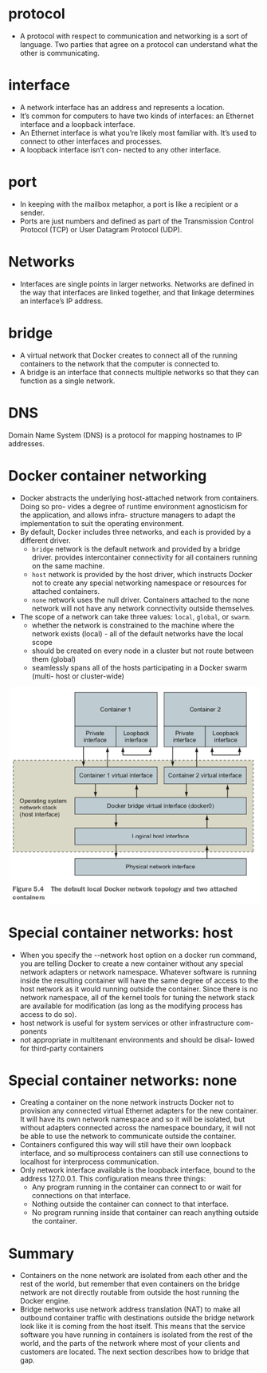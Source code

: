 
# protocol

- A protocol with respect to communication and networking is a sort of language. Two parties that agree on a protocol can understand what the other is communicating.

# interface

- A network interface has an address and represents a location.
- It’s common for computers to have two kinds of interfaces: an Ethernet interface and a loopback interface. 
- An Ethernet interface is what you’re likely most familiar with. It’s used to connect to other interfaces and processes. 
- A loopback interface isn’t con- nected to any other interface.

# port

- In keeping with the mailbox metaphor, a port is like a recipient or a sender.
- Ports are just numbers and defined as part of the Transmission Control Protocol (TCP) or User Datagram Protocol (UDP).

# Networks

- Interfaces are single points in larger networks. Networks are defined in the way that interfaces are linked together, and that linkage determines an interface’s IP address.

# bridge

- A virtual network that Docker creates to connect all of the running containers to the network that the computer is connected to.
- A bridge is an interface that connects multiple networks so that they can function as a single network.

# DNS

Domain Name System (DNS) is a protocol for mapping hostnames to IP addresses.

# Docker container networking

- Docker abstracts the underlying host-attached network from containers. Doing so pro- vides a degree of runtime environment agnosticism for the application, and allows infra- structure managers to adapt the implementation to suit the operating environment.
- By default, Docker includes three networks, and each is provided by a different driver.
  - `bridge` network is the default network and provided by a bridge driver. provides intercontainer connectivity for all containers running on the same machine.
  - `host` network is provided by the host driver, which instructs Docker not to create any special networking namespace or resources for attached containers.
  - `none` network uses the null driver. Containers attached to the none network will not have any network connectivity outside themselves.
- The scope of a network can take three values: `local`, `global`, or `swarm`.
  - whether the network is constrained to the machine where the network exists (local) - all of the default networks have the local scope
  - should be created on every node in a cluster but not route between them (global)
  - seamlessly spans all of the hosts participating in a Docker swarm (multi- host or cluster-wide)

![](image/default-local-docker-network-topology.png)

# Special container networks: host

- When you specify the --network host option on a docker run command, you are telling Docker to create a new container without any special network adapters or network namespace. Whatever software is running inside the resulting container will have the same degree of access to the host network as it would running outside the container. Since there is no network namespace, all of the kernel tools for tuning the network stack are available for modification (as long as the modifying process has access to do so).
- host network is useful for system services or other infrastructure com- ponents
- not appropriate in multitenant environments and should be disal- lowed for third-party containers

# Special container networks: none

- Creating a container on the none network instructs Docker not to provision any connected virtual Ethernet adapters for the new container. It will have its own network namespace and so it will be isolated, but without adapters connected across the namespace boundary, it will not be able to use the network to communicate outside the container.
- Containers configured this way will still have their own loopback interface, and so multiprocess containers can still use connections to localhost for interprocess communication.
- Only network interface available is the loopback interface, bound to the address 127.0.0.1. This configuration means three things:
  - Any program running in the container can connect to or wait for connections on that interface.
  - Nothing outside the container can connect to that interface.
  - No program running inside that container can reach anything outside the
container.

# Summary

- Containers on the none network are isolated from each other and the rest of the world, but remember that even containers on the bridge network are not directly routable from outside the host running the Docker engine.
- Bridge networks use network address translation (NAT) to make all outbound container traffic with destinations outside the bridge network look like it is coming from the host itself. This means that the service software you have running in containers is isolated from the rest of the world, and the parts of the network where most of your clients and customers are located. The next section describes how to bridge that gap.
